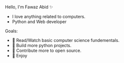 Hello, I'm Fawaz Abid ✨
- I love anything related to computers.
- Python and Web developer

Goals:
- 📗 Read/Watch basic computer science fundementals.
- 🐍 Build more python projects.
- 🌿 Contribute more to open source.
- 🙌 Enjoy
